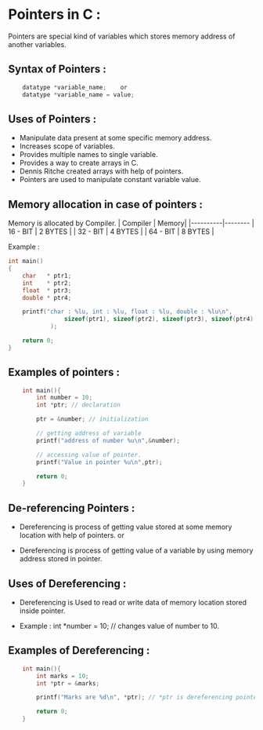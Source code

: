 #	Pointers in C :
Pointers are special kind of variables which stores memory address of another variables.

## Syntax of Pointers :
```c
	datatype *variable_name;	or
	datatype *variable_name = value;
```

## Uses of Pointers :
- Manipulate data present at some specific memory address.
- Increases scope of variables.
- Provides multiple names to single variable.
- Provides a way to create arrays in C.
- Dennis Ritche created arrays with help of pointers.
- Pointers are used to manipulate constant variable value.


## Memory allocation in case of pointers :
Memory is allocated by Compiler.
| Compiler | Memory|
|----------|--------
| 16 - BIT | 2 BYTES |
| 32 - BIT | 4 BYTES |
| 64 - BIT | 8 BYTES |

Example :
```c
int main()
{
	char   * ptr1;
	int    * ptr2;
	float  * ptr3;
	double * ptr4;

	printf("char : %lu, int : %lu, float : %lu, double : %lu\n",
				sizeof(ptr1), sizeof(ptr2), sizeof(ptr3), sizeof(ptr4)
			);

	return 0;
}
```

## Examples of pointers :
```c
	int main(){
		int number = 10;
		int *ptr; // declaration

		ptr = &number; // initialization

		// getting address of variable
		printf("address of number %u\n",&number);

		// accessing value of pointer.
		printf("Value in pointer %u\n",ptr);

		return 0;
	}
```

## De-referencing Pointers :

- Dereferencing is process of getting value stored at some memory location with help of pointers. or

- Dereferencing is process of getting value of a variable by using memory address stored in pointer.

## Uses of Dereferencing :
- Dereferencing is Used to read or write data of memory location stored inside pointer.

- Example : int *number = 10; // changes value of number to 10.

## Examples of Dereferencing :
```c
	int main(){
		int marks = 10;
		int *ptr = &marks;

		printf("Marks are %d\n", *ptr); // *ptr is dereferencing pointer to marks.

		return 0;
	}
```
